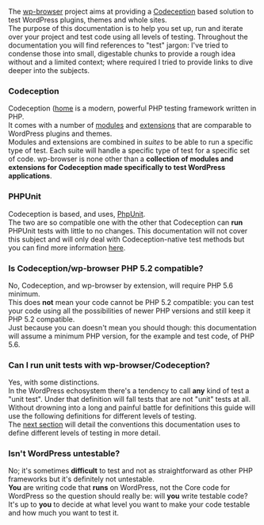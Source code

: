 The [wp-browser](https://github.com/lucatume/wp-browser "lucatume/wp-browser · GitHub") project aims at providing a [Codeception](http://codeception.com/ "Codeception - BDD-style PHP testing.") based solution to test WordPress plugins, themes and whole sites.  
The purpose of this documentation is to help you set up, run and iterate over your project and test code using all levels of testing.
Throughout the documentation you will find references to "test" jargon: I've tried to condense those into small, digestable chunks to provide a rough idea without and a limited context; where required I tried to provide links to dive deeper into the subjects.

### Codeception
Codeception ([home](http://codeception.com/ "Codeception - BDD-style PHP testing.") is a modern, powerful PHP testing framework written in PHP.  
It comes with a number of [modules](https://codeception.com/docs/06-ModulesAndHelpers) and [extensions](https://codeception.com/extensions) that are comparable to WordPress plugins and themes.  
Modules and extensions are combined in *suites* to be able to run a specific type of test. Each suite will handle a specific type of test for a specific set of code.
wp-browser is none other than a **collection of modules and extensions for Codeception made specifically to test WordPress applications**.

### PHPUnit
Codeception is based, and uses, [PhpUnit](https://phpunit.de/ "PHPUnit – The PHP Testing Framework").  
The two are so compatible one with the other that Codeception can **run** PHPUnit tests with little to no changes.
This documentation will not cover this subject and will only deal with Codeception-native test methods but you can find more information [here](https://codeception.com/docs/05-UnitTests).

### Is Codeception/wp-browser PHP 5.2 compatible?
No, Codeception, and wp-browser by extension, will require PHP 5.6 minimum.  
This does **not** mean your code cannot be PHP 5.2 compatible: you can test your code using all the possibilities of newer PHP versions and still keep it PHP 5.2 compatible.  
Just because you can doesn't mean you should though: this documentation will assume a minimum PHP version, for the example and test code, of PHP 5.6.

### Can I run unit tests with wp-browser/Codeception?
Yes, with some distinctions.  
In the WordPress echosystem there's a tendency to call **any** kind of test a "unit test". Under that definition will fall tests that are not "unit" tests at all.  
Without drowning into a long and painful battle for definitions this guide will use the following definitions for different levels of testing.  
The [next section](levels-of-testing.md) will detail the conventions this documentation uses to define different levels of testing in more detail.

### Isn't WordPress untestable?
No; it's sometimes **difficult** to test and not as straightforward as other PHP frameworks but it's definitely not untestable.  
**You** are writing code that **runs** on WordPress, not the Core code for WordPress so the question should really be: will **you** write testable code?  
It's up to **you** to decide at what level you want to make your code testable and how much you want to test it.
